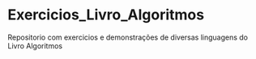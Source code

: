 # Exercicios_Livro_Algoritmos
Repositorio com exercicios e demonstrações de diversas linguagens do Livro Algoritmos
